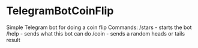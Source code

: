 # TelegramBotCoinFlip

Simple Telegram bot for doing a coin flip
Commands:
/stars - starts the bot
/help - sends what this bot can do
/coin - sends a random heads or tails result
